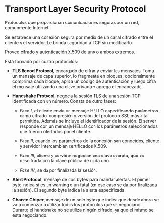 # Transport Layer Security Protocol

Protocolos que proporcionan comunicaciones seguras por un red, comunmente Internet.

Se establece una conexión segura por medio de un canal cifrado entre el cliente y el servidor. Le 
brinda seguridad a TCP sin modificarlo.

Provee cifrado y autenticación X.509 de uno o ambos extremos.

Está formado por cuatro protocolos:

- **TLS Recod Protocol**, encargado de cifrar y enviar los mensajes. Toma un mensaje de capa superior, 
lo fragmenta en bloques, opcionalmente comprima cada bloque, aplica un código de autenticación y luego 
cifra el mensaje utilizando una clave privada y agrega el encabezado.

- **Handshake Protocol**, negocia la sesión TLS de una sesión TCP identificada con un número. Consta de cutro fases:
	- *Fase I*, el cliente envía un mensaje HELLO especificando parámetros como cifrado, compresión y 
		versión del protocolo SSL más alta permitida. Además se incluye el identificador de la sesión. 
		El server responde con un mensaje HELLO con los parámetros seleccionados que fueron ofertados 
		por el cliente.

	- *Fase II*, cuando los parámetros de la conexión son conocidos, cliente y servidor intercambian 
		certificados X.509.

	- *Fase III*, cliente y servidor negocian una clave secreta, que es descifrada con la clave pública 
		de cada uno.

	- *Fase IV*, se da por finalizada la sesión.

- **Alert Protocol**, mensaje de dos bytes para mandar alertas. El primer byte indica si es un warning 
o un fatal (en ese caso se da por finalizada la sesión). El segundo byte indica la alerta especificada.

- **Chance Chiper**, mensaje de un solo byte que indica que desde ahora se va a comenzar a utilizar 
todos los protocolos que se negociaron. Durante el handshake no se utiliza ningún cifrado, ya que el 
mismo se esta negociando.